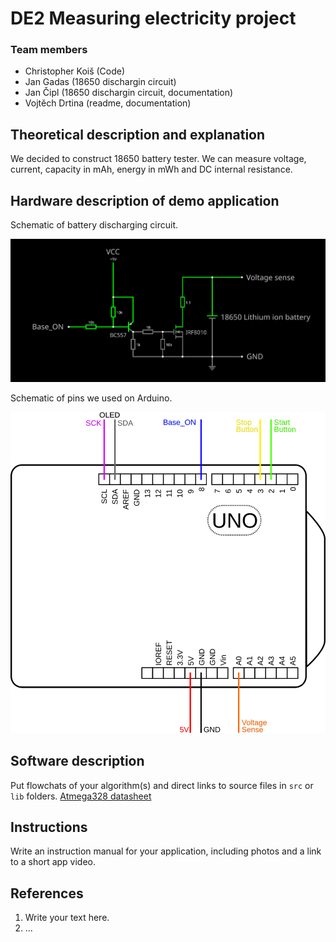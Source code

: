 # DE2 Measuring electricity project

### Team members

* Christopher Koiš  (Code)
* Jan Gadas (18650 dischargin circuit)
* Jan Čipl (18650 dischargin circuit, documentation)
* Vojtěch Drtina (readme, documentation)

## Theoretical description and explanation

We decided to construct 18650 battery tester. We can measure voltage, current, capacity in mAh, energy in mWh and DC internal resistance. 

## Hardware description of demo application

Schematic of battery discharging circuit.
<p align="center">
  <img src="img/BATT Meas Circuit.svg" alt="Arduino UNO board connections"/>
</p>
Schematic of pins we used on Arduino.
<p align="center">
  <img src="img/board.svg" alt="Arduino UNO board connections"/>
</p>

## Software description

Put flowchats of your algorithm(s) and direct links to source files in `src` or `lib` folders.
[Atmega328 datasheet](https://ww1.microchip.com/downloads/aemDocuments/documents/MCU08/ProductDocuments/DataSheets/40001906C.pdf)

## Instructions

Write an instruction manual for your application, including photos and a link to a short app video.

## References

1. Write your text here.
2. ...